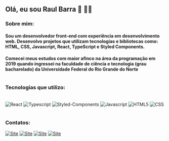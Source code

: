 
## Olá, eu sou Raul Barra 👋 👨‍💻

### Sobre mim:

#### Sou um desenvolvedor front-end com experiência em desenvolvimento web. Desenvolvo projetos que utilizam tecnologias e bibliotecas como: HTML, CSS, Javascript, React, TypeScript e Styled Components.

#### Comecei meus estudos com maior afinco na área da programação em 2019 quando ingressei na faculdade de ciência e tecnologia (grau bacharelado) da Universidade Federal do Rio Grande do Norte

#

### Tecnologias que utilizo:

<div style = "display: inline-block"><br/>
    <img align="center" alt="React" src="https://img.shields.io/badge/React-20232A?style=for-the-badge&logo=react&logoColor=61DAFB">
    <img align="center" alt="Typescript" src="https://img.shields.io/badge/TypeScript-007ACC?style=for-the-badge&logo=typescript&logoColor=white">
    <img align="center" alt="Styled-Components" src="https://img.shields.io/badge/styled--components-DB7093?style=for-the-badge&logo=styled-components&logoColor=white">
    <img align="center" alt="Javascript" src="https://img.shields.io/badge/JavaScript-F7DF1E?style=for-the-badge&logo=javascript&logoColor=black">
</div>

<div style = "display: inline-block"><br/>
    <img align="center" alt="HTML5" src="https://img.shields.io/badge/HTML5-E34F26?style=for-the-badge&logo=html5&logoColor=white">
    <img align="center" alt="CSS" src="https://img.shields.io/badge/CSS3-1572B6?style=for-the-badge&logo=css3&logoColor=white">
</div>

#

### Contatos:

[![Site](https://img.shields.io/badge/website-000000?style=for-the-badge&logo=About.me&logoColor=white)](https://portfolio-seven-tau-69.vercel.app/)
[![Site](https://img.shields.io/badge/Gmail-D14836?style=for-the-badge&logo=gmail&logoColor=white)](mailto:raulvlb1942000@gmail.com)
[![Site](https://img.shields.io/badge/Instagram-E4405F?style=for-the-badge&logo=instagram&logoColor=white)](https://www.instagram.com/raulvlb/)
[![Site](https://img.shields.io/badge/LinkedIn-0077B5?style=for-the-badge&logo=linkedin&logoColor=white)](https://www.linkedin.com/in/raulbarra/)


<!-- ![Raul GitHub stats](https://github-readme-stats.vercel.app/api?username=raulvlb&show_icons=true&theme=tokyonight) -->

<!-- [![Readme Card](https://github-readme-stats.vercel.app/api/pin/?username=raulvlb&repo=DSmovie)](https://github.com/raulvlb/DSmovie) -->
